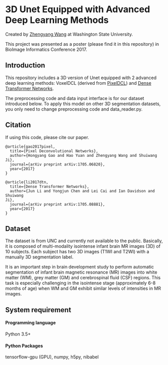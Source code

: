 # 3D Unet Equipped with Advanced Deep Learning Methods
Created by [Zhengyang Wang](http://www.eecs.wsu.edu/~zwang6/) at Washington State University.

This project was presented as a poster (please find it in this repository) in BioImage Informatics Conference 2017.

## Introduction
This repository includes a 3D version of Unet equipped with 2 advanced deep learning methods: VoxelDCL (derived from [PixelDCL](https://arxiv.org/abs/1705.06820)) and [Dense Transformer Networks](https://arxiv.org/abs/1705.08881).

The preprocessing code and data input interface is for our dataset introduced below. To apply this model on other 3D segmentation datasets, you only need to change preprocessing code and data_reader.py.

## Citation
If using this code, please cite our paper.
```
@article{gao2017pixel,
  title={Pixel Deconvolutional Networks},
  author={Hongyang Gao and Hao Yuan and Zhengyang Wang and Shuiwang Ji},
  journal={arXiv preprint arXiv:1705.06820},
  year={2017}
}
```
```
@article{li2017dtn,
  title={Dense Transformer Networks},
  author={Jun Li and Yongjun Chen and Lei Cai and Ian Davidson and Shuiwang
Ji},
  journal={arXiv preprint arXiv:1705.08881},
  year={2017}
}
```

## Dataset
The dataset is from UNC and currently not available to the public. Basically, it is composed of multi-modality isointense infant brain MR images (3D) of 10 subjects. Each subject has two 3D images (T1WI and T2WI) with a manually 3D segmentation label.

It is an important step in brain development study to perform automatic segmentation of infant brain magnetic resonance (MR) images into white matter (WM), grey matter (GM) and cerebrospinal fluid (CSF) regions. This task is especially challenging in the isointense stage (approximately 6-8 months of age) when WM and GM exhibit similar levels of intensities in MR images.

## System requirement
#### Programming language
Python 3.5+

#### Python Packages
tensorflow-gpu (GPU), numpy, h5py, nibabel
